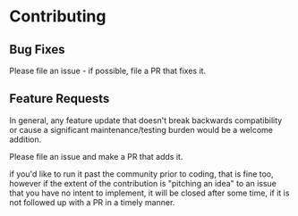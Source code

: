 # Contributing

## Bug Fixes

Please file an issue - if possible, file a PR that fixes it.

## Feature Requests

In general, any feature update that doesn't break backwards compatibility or cause
a significant maintenance/testing burden would be a welcome addition.

Please file an issue and make a PR that adds it.

if you'd like to run it past the community prior to coding, that is
fine too, however if the extent of the contribution is "pitching an
idea" to an issue that you have no intent to implement, it will be
closed after some time, if it is not followed up with a PR in a timely
manner.
